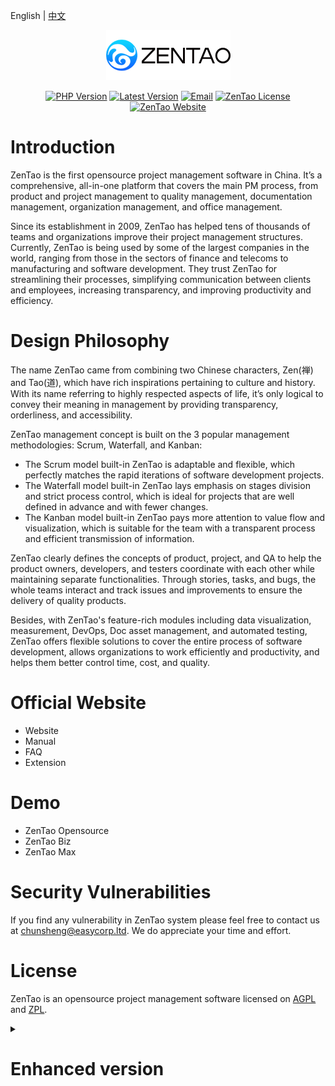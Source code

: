 English | [中文](Readme_zh.md)

<p align="center"><a href="https://www.zentao.net" target="_blank" rel="noopener noreferrer"><img src="doc/img/zentao-en.png" alt="ZenTao Logo"></a></p>

<p align="center">
  <a href="https://www.php.net"><img src="https://img.shields.io/badge/php-%3E=5.6-brightgreen.svg?maxAge=2592000" alt="PHP Version"></a>
  <a href="https://github.com/easysoft/zentaopms/releases/latest"><img src="https://img.shields.io/github/release/easysoft/zentaopms.svg" alt="Latest Version"></a>
  <a href="mailto:chunsheng@easycorp.ltd"><img src="https://img.shields.io/badge/Email-chunsheng@easycorp.ltd-ea644a" alt="Email" /></a>
  <a href="https://github.com/easysoft/zentaopms/blob/master/COPYING"><img src="https://img.shields.io/badge/License-AGPL%20or%20ZPL-blue" alt="ZenTao License"></a>
  <a href="https://www.zentao.pm"><img src="https://img.shields.io/badge/Website-www.zentao.pm-blue" alt="ZenTao Website"></a>
</p>

# Introduction

ZenTao is the first opensource project management software in China. It’s a comprehensive, all-in-one platform that covers the main PM process, from product and project management to quality management, documentation management, organization management, and office management.

Since its establishment in 2009, ZenTao has helped tens of thousands of teams and organizations improve their project management structures. Currently, ZenTao is being used by some of the largest companies in the world, ranging from those in the sectors of finance and telecoms to manufacturing and software development. They trust ZenTao for streamlining their processes, simplifying communication between clients and employees, increasing transparency, and improving productivity and efficiency. 

# Design Philosophy

The name ZenTao came from combining two Chinese characters, Zen(禅) and Tao(道), which have rich inspirations pertaining to culture and history. With its name referring to highly respected aspects of life, it’s only logical to convey their meaning in management by providing transparency, orderliness, and accessibility. 

ZenTao management concept is built on the 3 popular management methodologies: Scrum, Waterfall, and Kanban:

- The Scrum model built-in ZenTao is adaptable and flexible, which perfectly matches the rapid iterations of software development projects.
- The Waterfall model built-in ZenTao lays emphasis on stages division and strict process control, which is ideal for projects that are well defined in advance and with fewer changes.
- The Kanban model built-in ZenTao pays more attention to value flow and visualization, which is suitable for the team with a transparent process and efficient transmission of information.

ZenTao clearly defines the concepts of product, project, and QA to help the product owners, developers, and testers coordinate with each other while maintaining separate functionalities. Through stories, tasks, and bugs, the whole teams interact and track issues and improvements to ensure the delivery of quality products.

Besides, with ZenTao's feature-rich modules including data visualization, measurement, DevOps, Doc asset management, and automated testing, ZenTao offers flexible solutions to cover the entire process of software development, allows organizations to work efficiently and productivity, and helps them better control time, cost, and quality.

# Official Website

- Website
- Manual
- FAQ
- Extension

# Demo

- ZenTao Opensource
- ZenTao Biz
- ZenTao Max

# Security Vulnerabilities

If you find any vulnerability in ZenTao system please feel free to contact us at  chunsheng@easycorp.ltd. We do appreciate your time and effort.

# License

ZenTao is an opensource project management software licensed on [AGPL](https://www.gnu.org/licenses/agpl-3.0.en.html) and [ZPL](http://zpl.pub/page/zplv12.html).

<details>
<summary><h1>Enhanced version<h1/></summary>

ZenTao Biz, ZenTao Max, and ZenTao Cloud are available for you if ZenTao Opensource can not meet your feature requirement.

## ZenTao Biz

> Learn more about the comparison between ZenTao Biz and ZenTao Opensource.

ZenTao Biz has more powerful functions based on the ZenTao Open Source. It also expands horizontally based on the project management process and covers more roles. 

On the one hand, ZenTao Biz provides more complete services for enterprises and its enhanced functions are more suitable for the internal process management of the companies. 

On the other hand, ZenTao Biz has more added functions such as operation and maintenance management, OA office management, feedback management, as well as document version management, and online preview. It can support the customer's related work more effectively outside the development process, and provide more comprehensive support for the project management process.

## ZenTao Max

> Learn more about the comparison between ZenTao Opensource, ZenTao Biz, and ZenTao Max.

ZenTao Max, the most advanced ZenTao version, allows users to easily monitor and track the entire process of project management. It also helps improve the robustness and maturity of enterprises to greatly increase the probability of project success.

The features such as process control, process definition, project measurement, issue management, risk management, quality assurance, and project reporting are strong enhanced in ZenTao Max. It's also supported the implementation of CMMI standards, help enterprises pass CMMI assessment.

## ZenTao Cloud

> Learn more about [ZenTao Cloud]().

ZenTao Cloud provides a flexible solution for users who prefer the SaaS service and running businesses anywhere and anytime. It's easy to use and super convenient in that it only needs one click to activate an account. Besides, ZenTao Cloud requires no maintenance and will keep updating automatically. With HTTPS agreement, your data will keep safe and no worry about information disclosure. Even better, data on ZenTao Cloud will backup automatically and users can download the backup file at any time.

</details>

